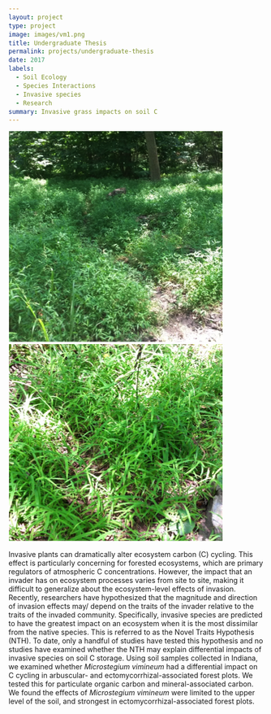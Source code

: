 ```yaml
---
layout: project
type: project
image: images/vm1.png
title: Undergraduate Thesis
permalink: projects/undergraduate-thesis
date: 2017
labels:
  - Soil Ecology
  - Species Interactions
  - Invasive species
  - Research
summary: Invasive grass impacts on soil C
---
```


<div class="ui small rounded images">
  <img class="ui image" src="../images/vm2.png">
  <img class="ui image" src="../images/vm1.png">
</div>

Invasive plants can dramatically alter ecosystem carbon (C) cycling. This effect is particularly concerning for forested ecosystems, which are primary regulators of atmospheric C concentrations. However, the impact that an invader has on ecosystem processes varies from site to site, making it difficult to generalize about the ecosystem-level effects of invasion.  Recently, researchers have hypothesized that the magnitude and direction of invasion effects may/ depend on the traits of the invader relative to the traits of the invaded community. Specifically, invasive species are predicted to have the greatest impact on an ecosystem when it is the most dissimilar from the native species.  This is referred to as the Novel Traits Hypothesis (NTH). To date, only a handful of studies have tested this hypothesis and no studies have examined whether the NTH may explain differential impacts of invasive species on soil C storage. Using soil samples collected in Indiana, we examined whether <i>Microstegium vimineum</i> had a differential impact on C cycling in arbuscular- and ectomycorrhizal-associated forest plots. We tested this for particulate organic carbon and mineral-associated carbon. We found the effects of <i>Microstegium vimineum</i> were limited to the upper level of the soil, and strongest in ectomycorrhizal-associated forest plots. 
 


